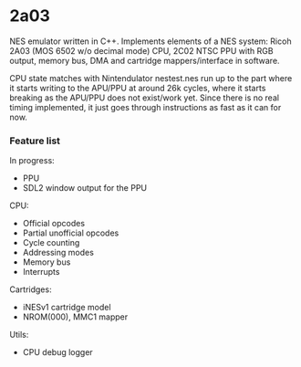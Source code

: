 # 2a03

NES emulator written in C++. Implements elements of a NES system: Ricoh 2A03 (MOS 6502 w/o decimal mode) CPU, 2C02 NTSC PPU with RGB output, memory bus, DMA and cartridge mappers/interface in software. 

CPU state matches with Nintendulator nestest.nes run up to the part where it starts writing to the APU/PPU at around 26k cycles, where it starts breaking as the APU/PPU does not exist/work yet. Since there is no real timing implemented, it just goes through instructions as fast as it can for now. 

### Feature list

In progress:
- PPU
- SDL2 window output for the PPU

CPU:
- Official opcodes
- Partial unofficial opcodes
- Cycle counting
- Addressing modes
- Memory bus
- Interrupts

Cartridges:
- iNESv1 cartridge model
- NROM(000), MMC1 mapper

Utils:
- CPU debug logger
